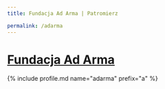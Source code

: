 ```yaml
---
title: Fundacja Ad Arma | Patromierz

permalink: /adarma
---
```


# [Fundacja Ad Arma](https://patronite.pl/adarma)

{% include profile.md name="adarma" prefix="a" %}

